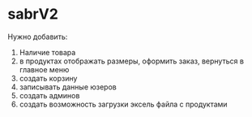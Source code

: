 # sabrV2

Нужно добавить:
1) Наличие товара
2) в продуктах отображать размеры, оформить заказ, вернуться в главное меню
3) создать корзину
4) записывать данные юзеров
5) создать админов
6) создать возможность загрузки эксель файла с продуктами